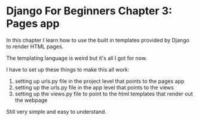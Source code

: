 # Django For Beginners Chapter 3: Pages app

In this chapter I learn how to use the built in templates provided by Django to render HTML pages.

The templating language is weird but it's all I got for now.

I have to set up these things to make this all work:
1. setting up urls.py file in the project level that points to the pages app
2. setting up the urls.py file in the app level that points to the views
3. setting up the views.py file to point to the html templates that render out the webpage

Still very simple and easy to understand.
